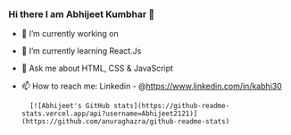 ### Hi there I am Abhijeet Kumbhar 👋

- 🔭 I’m currently working on 
- 🌱 I’m currently learning React.Js
- 💬 Ask me about HTML, CSS & JavaScript
- 📫 How to reach me: 
          Linkedin - @https://www.linkedin.com/in/kabhi30
          
        [![Abhijeet's GitHub stats](https://github-readme-stats.vercel.app/api?username=Abhijeet2121)](https://github.com/anuraghazra/github-readme-stats)
